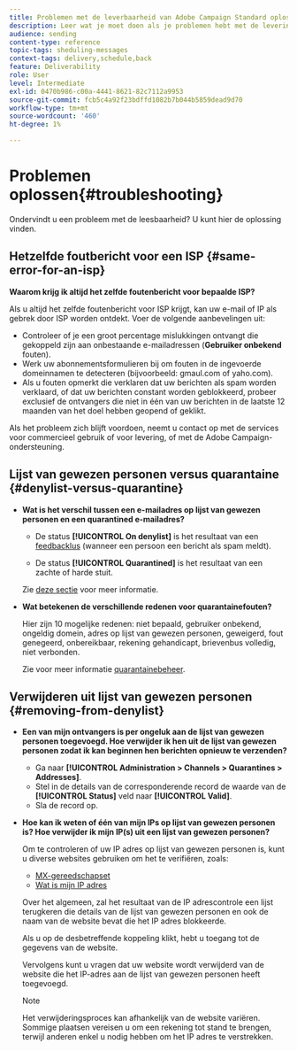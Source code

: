 ```yaml
---
title: Problemen met de leverbaarheid van Adobe Campaign Standard oplossen
description: Leer wat je moet doen als je problemen hebt met de levering van Adobe Campaign Standard.
audience: sending
content-type: reference
topic-tags: sheduling-messages
context-tags: delivery,schedule,back
feature: Deliverability
role: User
level: Intermediate
exl-id: 0470b986-c00a-4441-8621-82c7112a9953
source-git-commit: fcb5c4a92f23bdffd1082b7b044b5859dead9d70
workflow-type: tm+mt
source-wordcount: '460'
ht-degree: 1%

---
```


# Problemen oplossen{#troubleshooting}

Ondervindt u een probleem met de leesbaarheid? U kunt hier de oplossing vinden.

## Hetzelfde foutbericht voor een ISP {#same-error-for-an-isp}

**Waarom krijg ik altijd het zelfde foutenbericht voor bepaalde ISP?**

Als u altijd het zelfde foutenbericht voor ISP krijgt, kan uw e-mail of IP als gebrek door ISP worden ontdekt. Voer de volgende aanbevelingen uit:
* Controleer of je een groot percentage mislukkingen ontvangt die gekoppeld zijn aan onbestaande e-mailadressen (**Gebruiker onbekend** fouten).
* Werk uw abonnementsformulieren bij om fouten in de ingevoerde domeinnamen te detecteren (bijvoorbeeld: gmaul.com of yaho.com).
* Als u fouten opmerkt die verklaren dat uw berichten als spam worden verklaard, of dat uw berichten constant worden geblokkeerd, probeer exclusief de ontvangers die niet in één van uw berichten in de laatste 12 maanden van het doel hebben geopend of geklikt.

Als het probleem zich blijft voordoen, neemt u contact op met de services voor commercieel gebruik of voor levering, of met de Adobe Campaign-ondersteuning.

## Lijst van gewezen personen versus quarantaine {#denylist-versus-quarantine}

* **Wat is het verschil tussen een e-mailadres op lijst van gewezen personen en een quarantined e-mailadres?**

   * De status **[!UICONTROL On denylist]** is het resultaat van een [feedbacklus](https://experienceleague.adobe.com/docs/deliverability-learn/deliverability-best-practice-guide/transition-process/infrastructure.html#feedback-loops) (wanneer een persoon een bericht als spam meldt).

   * De status **[!UICONTROL Quarantined]** is het resultaat van een zachte of harde stuit.

  Zie [deze sectie](../../sending/using/understanding-quarantine-management.md#quarantine-vs-denylist) voor meer informatie.

* **Wat betekenen de verschillende redenen voor quarantainefouten?**

  Hier zijn 10 mogelijke redenen: niet bepaald, gebruiker onbekend, ongeldig domein, adres op lijst van gewezen personen, geweigerd, fout genegeerd, onbereikbaar, rekening gehandicapt, brievenbus volledig, niet verbonden.

  Zie voor meer informatie [quarantainebeheer](../../sending/using/understanding-quarantine-management.md).

## Verwijderen uit lijst van gewezen personen {#removing-from-denylist}

* **Een van mijn ontvangers is per ongeluk aan de lijst van gewezen personen toegevoegd. Hoe verwijder ik hen uit de lijst van gewezen personen zodat ik kan beginnen hen berichten opnieuw te verzenden?**

   * Ga naar **[!UICONTROL Administration > Channels > Quarantines > Addresses]**.
   * Stel in de details van de corresponderende record de waarde van de **[!UICONTROL Status]** veld naar **[!UICONTROL Valid]**.
   * Sla de record op.

* **Hoe kan ik weten of één van mijn IPs op lijst van gewezen personen is? Hoe verwijder ik mijn IP(s) uit een lijst van gewezen personen?**

  Om te controleren of uw IP adres op lijst van gewezen personen is, kunt u diverse websites gebruiken om het te verifiëren, zoals:
   * [MX-gereedschapset](https://mxtoolbox.com/)
   * [Wat is mijn IP adres](https://whatismyipaddress.com)

  Over het algemeen, zal het resultaat van de IP adrescontrole een lijst terugkeren die details van de lijst van gewezen personen en ook de naam van de website bevat die het IP adres blokkeerde.

  Als u op de desbetreffende koppeling klikt, hebt u toegang tot de gegevens van de website.

  Vervolgens kunt u vragen dat uw website wordt verwijderd van de website die het IP-adres aan de lijst van gewezen personen heeft toegevoegd.

  >[!NOTE]
  >
  >Het verwijderingsproces kan afhankelijk van de website variëren. Sommige plaatsen vereisen u om een rekening tot stand te brengen, terwijl anderen enkel u nodig hebben om het IP adres te verstrekken.
